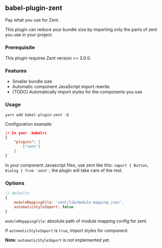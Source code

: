 ## babel-plugin-zent

Pay what you use for Zent.

This plugin can reduce your bundle size by importing only the parts of zent you use in your project.

### Prerequisite

This plugin requires Zent version >= 3.0.0.

### Features

- Smaller bundle size
- Automatic component JavaScript import rewrite
- [TODO] Automatically import styles for the components you use

### Usage

`yarn add babel-plugin-zent -D`

Configuration example:

```json
// In your .babelrc
{
	"plugins": [
		["zent"]
	]
}
```

In your component Javascript files, use zent like this: `import { Button, Dialog } from 'zent'`, the plugin will take care of the rest.

### Options

```js
// defaults
{
	moduleMappingFile: 'zent/lib/module-mapping.json',
	automaticStyleImport: false
}
```

`moduleMapppingFile`: absolute path of module mapping config for zent.

If `automaticStyleImport` is `true`, import styles for component.

**Note:** `automaticStyleImport` is not implemented yet.
